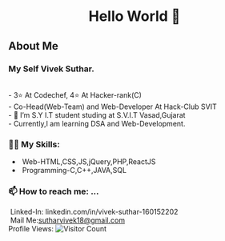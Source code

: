 <h1 align="center">Hello World 👋</h1>
<h2>About Me</h2>


<h3>My Self Vivek Suthar.</h3><br/>
- 3⭐ At Codechef, 4⭐ At Hacker-rank(C)<br/>
- Co-Head(Web-Team) and Web-Developer At Hack-Club SVIT <br/>
- 🌱 I’m S.Y I.T student studing at S.V.I.T Vasad,Gujarat<br/>
- Currently,I am learning DSA and Web-Development.<br/>
 
### 🤹‍♀️ My Skills:<br/>
- &nbsp;Web-HTML,CSS,JS,jQuery,PHP,ReactJS
- &nbsp;Programming-C,C++,JAVA,SQL<br/>
### 📫 How to reach me: ...</br>
&nbsp;Linked-In: linkedin.com/in/vivek-suthar-160152202<br/>
&nbsp;Mail Me:sutharvivek18@gmail.com<br/>
Profile Views:
![Visitor Count](https://profile-counter.glitch.me/{VIVEK-SUTHAR}/count.svg)

